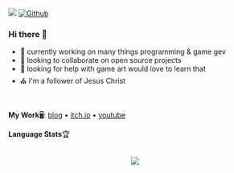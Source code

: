 ![](https://visitor-badge.laobi.icu/badge?page_id=cazterk.cazterk) [![Github](https://img.shields.io/github/followers/cazterk?label=Follow&style=social)](https://github.com/cazterk)

### Hi there 👋
- 🔭 currently working on many things programming & game gev 
- 👯 looking to collaborate on open source projects
- 🤔 looking for help with game art would love to learn that
- ⛪ I'm a follower of Jesus Christ 
<br/>

**My Work**🖥️: [blog](https://www.terklog.com/) • [itch.io](https://cazterk.itch.io/) • [youtube](https://www.youtube.com/c/cazterk) 

**Language Stats**🏆
<p align="center" >
     <br/>
     <img src="https://github-readme-stats.vercel.app/api/top-langs/?username=cazterk&theme=tokyonight&layout=compact">                                                                                              
</p >



